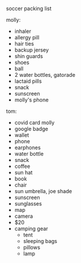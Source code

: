 soccer packing list

molly:
- inhaler
- allergy pill
- hair ties
- backup jersey
- shin guards
- shoes
- ball
- 2 water bottles, gatorade
- lactaid pills
- snack
- sunscreen
- molly's phone


tom:
- covid card molly
- google badge
- wallet
- phone
- earphones
- water bottle
- snack
- coffee
- sun hat
- book
- chair
- sun umbrella, joe shade
- sunscreen
- sunglasses
- map
- camera
- $20 
- camping gear
  - tent
  - sleeping bags
  - pillows
  - lamp